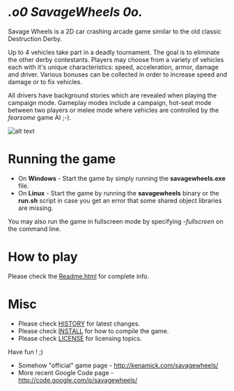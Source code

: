 _.o0 SavageWheels 0o._
==========================

Savage Wheels is a 2D car crashing arcade game similar to the old classic Destruction Derby. 

Up to 4 vehicles take part in a deadly tournament. The goal is to eliminate the other derby contestants. Players may choose from a variety of vehicles each with it's unique characteristics: speed, acceleration, armor, damage and driver. Various bonuses can be collected in order to increase speed and damage or to fix vehicles. 

All drivers have background stories which are revealed when playing the campaign mode. Gameplay modes include a campaign, hot-seat mode between two players or melee mode where vehicles are controlled by the _fearsome_ game AI ;-). 


![alt text](http://i.imgur.com/09h8j1M.jpg "Gameplay screenshot")

# Running the game

  * On **Windows** - Start the game by simply running the **savagewheels.exe** file.
  * On **Linux** - Start the game by running the **savagewheels** binary or the **run.sh** script in case you get an error that some shared object libraries are missing.

  You may also run the game in fullscreen mode by specifying *-fullscreen* on the command line.

# How to play

Please check the [Readme.html](bin/Readme.html) for complete info.

# Misc

  * Please check [HISTORY](HISTORY) for latest changes.
  * Please check [INSTALL](INSTALL) for how to compile the game.
  * Please check [LICENSE](LICENSE) for licensing topics. 

Have fun ! ;)

  * Somehow "official" game page - http://kenamick.com/savagewheels/
  * More recent Google Code page - http://code.google.com/p/savagewheels/
